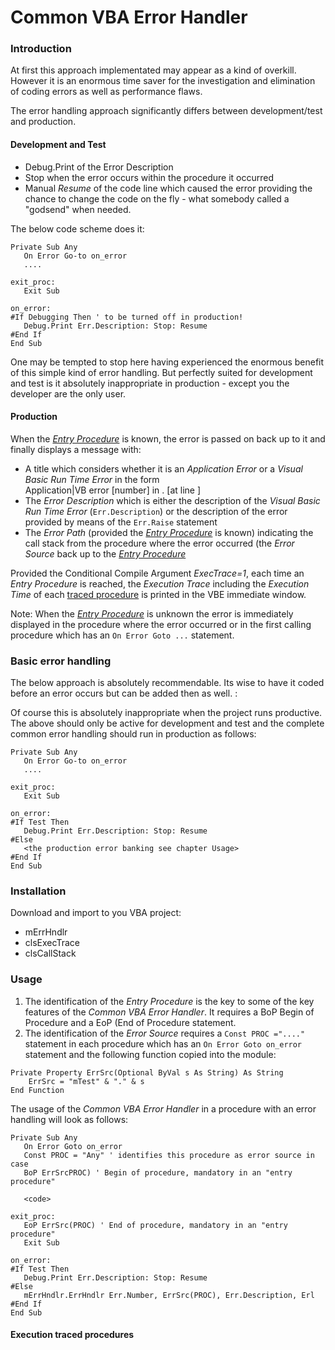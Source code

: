 # Common VBA Error Handler
### Introduction
At first this approach implementated may appear as a kind of overkill. However it is an enormous time saver for the investigation and elimination of coding errors as well as performance flaws. 

The error handling approach significantly differs between development/test and production.
#### Development and Test
- Debug.Print of the Error Description
- Stop when the error occurs within the procedure it occurred
- Manual _Resume_ of the code line which caused the error providing the chance to change the code on the fly - what somebody called a "godsend" when needed.

The below code scheme does it:
```vbscript
Private Sub Any
   On Error Go-to on_error
   ....
   
exit_proc:
   Exit Sub
   
on_error:
#If Debugging Then ' to be turned off in production!
   Debug.Print Err.Description: Stop: Resume
#End If
End Sub
```
One may be tempted to stop here having experienced the enormous benefit of this simple kind of error handling. But perfectly suited for development and test is it absolutely inappropriate in production - except you the developer are the only user.


#### Production
When the [_Entry Procedure_](#the-entry-procedure) is known, the error is passed on back up to it and finally displays a message with:
- A title which considers whether it is an _Application Error_ or a _Visual Basic Run Time Error_ in the form<br>Application|VB error [number] in <module>.<procedure> [at line <line number>] 
- The _Error Description_ which is either the description of the _Visual Basic Run Time Error_ (```Err.Description```) or the description of the error provided by means of the ```Err.Raise``` statement 
- The _Error Path_ (provided the [_Entry Procedure_](#the-entry-procedure) is known) indicating the call stack from the procedure where the error occurred (the _Error Source_ back up to the [_Entry Procedure_](#the-entry-procedure)


Provided the  Conditional Compile Argument _ExecTrace=1_, each time an _Entry Procedure_ is reached, the _Execution Trace_  including the _Execution Time_ of each [traced procedure](#execution-traced-procedures) is printed in the VBE immediate window.

Note: When the [_Entry Procedure_](#the-entry-procedure) is unknown  the error is immediately displayed in the procedure where the error occurred or in the first calling procedure which has an ```On Error Goto ...``` statement.

### Basic error handling
The below approach is absolutely recommendable. Its wise to have it coded before an error occurs but can be added then as well. :


Of course this is absolutely inappropriate when the project runs productive. The above should only be active for development and test and the complete common error handling should run in production as follows:
```vbscript
Private Sub Any
   On Error Go-to on_error
   ....
   
exit_proc:
   Exit Sub
   
on_error:
#If Test Then
   Debug.Print Err.Description: Stop: Resume
#Else
   <the production error banking see chapter Usage>
#End If
End Sub
```
### Installation
Download and import to you VBA project:
- mErrHndlr
- clsExecTrace
- clsCallStack
### Usage
1. The identification of the _Entry Procedure_ is the key to some of the key features of the _Common VBA Error Handler_. It requires  a BoP Begin of Procedure and a EoP (End of Procedure statement.
2. The identification of the _Error Source_ requires a ```Const PROC ="...." ``` statement in each procedure which has an ```On Error Goto on_error``` statement and the following function copied into the module:
```vbscript
Private Property ErrSrc(Optional ByVal s As String) As String
    ErrSrc = "mTest" & "." & s
End Function
```
The usage of the _Common VBA Error Handler_  in a procedure with an error handling will look as follows:

```vbscript
Private Sub Any
   On Error Goto on_error
   Const PROC = "Any" ' identifies this procedure as error source in case
   BoP ErrSrcPROC) ' Begin of procedure, mandatory in an "entry procedure"
   
   <code>
   
exit_proc:
   EoP ErrSrc(PROC) ' End of procedure, mandatory in an "entry procedure"
   Exit Sub
   
on_error:
#If Test Then
   Debug.Print Err.Description: Stop: Resume
#Else
   mErrHndlr.ErrHndlr Err.Number, ErrSrc(PROC), Err.Description, Erl
#End If
End Sub
```
#### Execution traced procedures